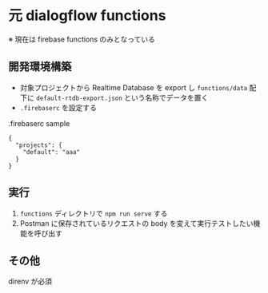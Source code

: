 # 元 dialogflow functions

※ 現在は firebase functions のみとなっている

## 開発環境構築

- 対象プロジェクトから Realtime Database を export し `functions/data` 配下に `default-rtdb-export.json` という名称でデータを置く
- `.firebaserc` を設定する

.firebaserc sample

```
{
  "projects": {
    "default": "aaa"
  }
}
```

## 実行

1. `functions` ディレクトリで `npm run serve` する
1. Postman に保存されているリクエストの body を変えて実行テストしたい機能を呼び出す

## その他

direnv が必須